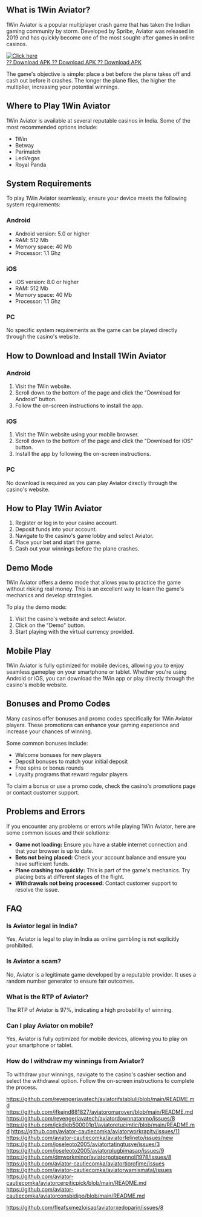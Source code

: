 ## What is 1Win Aviator?

1Win Aviator is a popular multiplayer crash game that has taken the
Indian gaming community by storm. Developed by Spribe, Aviator was
released in 2019 and has quickly become one of the most sought-after
games in online casinos.

[![Click
here](https://readscoops.com/wp-content/uploads/2023/03/Readscoop-aviator-1-1.jpg)](https://traff.sbs/deff)\
[?? Download APK ?? Download APK ?? Download
APK](https://traff.sbs/deff)

The game\'s objective is simple: place a bet before the plane takes off
and cash out before it crashes. The longer the plane flies, the higher
the multiplier, increasing your potential winnings.

## Where to Play 1Win Aviator

1Win Aviator is available at several reputable casinos in India. Some of
the most recommended options include:

-   1Win
-   Betway
-   Parimatch
-   LeoVegas
-   Royal Panda

## System Requirements

To play 1Win Aviator seamlessly, ensure your device meets the following
system requirements:

### Android

-   Android version: 5.0 or higher
-   RAM: 512 Mb
-   Memory space: 40 Mb
-   Processor: 1.1 Ghz

### iOS

-   iOS version: 8.0 or higher
-   RAM: 512 Mb
-   Memory space: 40 Mb
-   Processor: 1.1 Ghz

### PC

No specific system requirements as the game can be played directly
through the casino\'s website.

## How to Download and Install 1Win Aviator

### Android

1.  Visit the 1Win website.
2.  Scroll down to the bottom of the page and click the "Download for
    Android" button.
3.  Follow the on-screen instructions to install the app.

### iOS

1.  Visit the 1Win website using your mobile browser.
2.  Scroll down to the bottom of the page and click the "Download for
    iOS" button.
3.  Install the app by following the on-screen instructions.

### PC

No download is required as you can play Aviator directly through the
casino\'s website.

## How to Play 1Win Aviator

1.  Register or log in to your casino account.
2.  Deposit funds into your account.
3.  Navigate to the casino\'s game lobby and select Aviator.
4.  Place your bet and start the game.
5.  Cash out your winnings before the plane crashes.

## Demo Mode

1Win Aviator offers a demo mode that allows you to practice the game
without risking real money. This is an excellent way to learn the
game\'s mechanics and develop strategies.

To play the demo mode:

1.  Visit the casino\'s website and select Aviator.
2.  Click on the "Demo" button.
3.  Start playing with the virtual currency provided.

## Mobile Play

1Win Aviator is fully optimized for mobile devices, allowing you to
enjoy seamless gameplay on your smartphone or tablet. Whether you\'re
using Android or iOS, you can download the 1Win app or play directly
through the casino\'s mobile website.

## Bonuses and Promo Codes

Many casinos offer bonuses and promo codes specifically for 1Win Aviator
players. These promotions can enhance your gaming experience and
increase your chances of winning.

Some common bonuses include:

-   Welcome bonuses for new players
-   Deposit bonuses to match your initial deposit
-   Free spins or bonus rounds
-   Loyalty programs that reward regular players

To claim a bonus or use a promo code, check the casino\'s promotions
page or contact customer support.

## Problems and Errors

If you encounter any problems or errors while playing 1Win Aviator, here
are some common issues and their solutions:

-   **Game not loading:** Ensure you have a stable internet connection
    and that your browser is up to date.
-   **Bets not being placed:** Check your account balance and ensure you
    have sufficient funds.
-   **Plane crashing too quickly:** This is part of the game\'s
    mechanics. Try placing bets at different stages of the flight.
-   **Withdrawals not being processed:** Contact customer support to
    resolve the issue.

## FAQ

### Is Aviator legal in India?

Yes, Aviator is legal to play in India as online gambling is not
explicitly prohibited.

### Is Aviator a scam?

No, Aviator is a legitimate game developed by a reputable provider. It
uses a random number generator to ensure fair outcomes.

### What is the RTP of Aviator?

The RTP of Aviator is 97%, indicating a high probability of winning.

### Can I play Aviator on mobile?

Yes, Aviator is fully optimized for mobile devices, allowing you to play
on your smartphone or tablet.

### How do I withdraw my winnings from Aviator?

To withdraw your winnings, navigate to the casino\'s cashier section and
select the withdrawal option. Follow the on-screen instructions to
complete the process.

https://github.com/revengerjavatech/aviatorifstabluli/blob/main/README.md
https://github.com/ifkejnd881827/aviatoromaroven/blob/main/README.md
https://github.com/revengerjavatech/aviatordownnatanmo/issues/8
https://github.com/jckdjeb500001p1/aviatoretucimtic/blob/main/README.md
https://github.com/aviator-cautiecomka/aviatorworkrapity/issues/11
https://github.com/aviator-cautiecomka/aviatorfelineto/issues/new
https://github.com/joseleoto2005/aviatortatingtusve/issues/3
https://github.com/joseleoto2005/aviatorplugbimasap/issues/9
https://github.com/dmworkminor/aviatorpotspennoli1978/issues/8
https://github.com/aviator-cautiecomka/aviatortiorofime/issues
https://github.com/aviator-cautiecomka/aviatorwamismatal/issues
https://github.com/aviator-cautiecomka/aviatorcerpiticpick/blob/main/README.md
https://github.com/aviator-cautiecomka/aviatorconsbidipo/blob/main/README.md

https://github.com/fleafsxmezloisaq/aviatorxedoparin/issues/8
